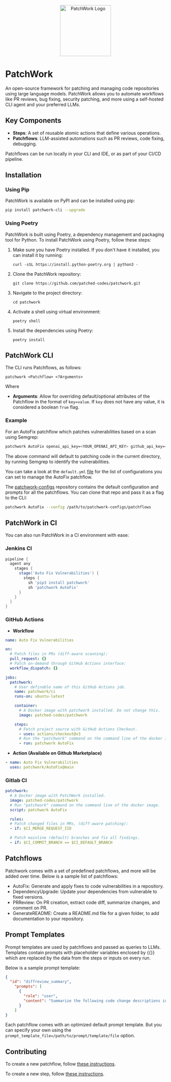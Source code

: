 <p align="center">
  <img src="https://github.com/patched-codes/patchwork/assets/126385808/a7adcf24-b615-43a0-a244-45789d184f0a" width="160" alt="PatchWork Logo">
</p>

# PatchWork

An open-source framework for patching and managing code repositories using large language models. PatchWork allows you to automate workflows like PR reviews, bug fixing, security patching, and more using a self-hosted CLI agent and your preferred LLMs.

## Key Components

- **Steps**: A set of reusable atomic actions that define various operations.
- **Patchflows**: LLM-assisted automations such as PR reviews, code fixing, debugging.

Patchflows can be run locally in your CLI and IDE, or as part of your CI/CD pipeline.

## Installation

### Using Pip

PatchWork is available on PyPI and can be installed using pip:

```bash
pip install patchwork-cli --upgrade
```

### Using Poetry

PatchWork is built using Poetry, a dependency management and packaging tool for Python. To install PatchWork using Poetry, follow these steps:

1. Make sure you have Poetry installed. If you don't have it installed, you can install it by running:
   ```
   curl -sSL https://install.python-poetry.org | python3 -
   ```

2. Clone the PatchWork repository:
   ```
   git clone https://github.com/patched-codes/patchwork.git
   ```

3. Navigate to the project directory:
   ```
   cd patchwork
   ```

4. Activate a shell using virtual environment:
   ```
   poetry shell
   ```

5. Install the dependencies using Poetry:
   ```
   poetry install
   ```

## PatchWork CLI

The CLI runs Patchflows, as follows:

```
patchwork <Patchflow> <?Arguments>
```

Where
- **Arguments**: Allow for overriding default/optional attributes of the Patchflow in the format of `key=value`. If `key` does not have any value, it is considered a boolean `True` flag.

### Example

For an AutoFix patchflow which patches vulnerabilities based on a scan using Semgrep:

```bash
patchwork AutoFix openai_api_key=<YOUR_OPENAI_API_KEY> github_api_key=<YOUR_GITHUB_TOKEN>
```

The above command will default to patching code in the current directory, by running Semgrep to identify the vulnerabilities.

You can take a look at the `default.yml` [file](patchwork/patchflows/AutoFix/defaults.yml) for the list of configurations you can set to manage the AutoFix patchflow. 

The [patchwork-configs](https://github.com/patched-codes/patchwork-configs) repository contains the default configuration and prompts for all the patchflows. You can clone that repo and pass it as a flag to the CLI:

```bash
patchwork AutoFix --config /path/to/patchwork-configs/patchflows
```

## PatchWork in CI

You can also run PatchWork in a CI environment with ease:

### Jenkins CI

```groovy
pipeline {
  agent any
    stages {
      stage('Auto Fix Vulnerabilities') {
        steps {
          sh 'pip3 install patchwork'
          sh 'patchwork AutoFix'
      }
    }
  }
}
```

### GitHub Actions

- **Workflow**
```yaml
name: Auto Fix Vulnerabilities

on:
  # Patch files in PRs (diff-aware scanning):
  pull_request: {}
  # Patch on-demand through GitHub Actions interface:
  workflow_dispatch: {}

jobs:
  patchwork:
    # User definable name of this GitHub Actions job.
    name: patchwork/ci
    runs-on: ubuntu-latest

    container:
      # A Docker image with patchwork installed. Do not change this.
      image: patched-codes/patchwork

    steps:
      # Fetch project source with GitHub Actions Checkout.
      - uses: actions/checkout@v3
      # Run the "patchwork" command on the command line of the docker image.
      - run: patchwork AutoFix
```

- **Action (Available on Github Marketplace)**

```yaml
- name: Auto Fix Vulnerabilities
  uses: patchwork/AutoFix@main
```

### Gitlab CI

```yaml
patchwork:
  # A Docker image with PatchWork installed.
  image: patched-codes/patchwork
  # Run "patchwork" command on the command line of the docker image.
  script: patchwork AutoFix

  rules:
  # Patch changed files in MRs, (diff-aware patching):
  - if: $CI_MERGE_REQUEST_IID

  # Patch mainline (default) branches and fix all findings.
  - if: $CI_COMMIT_BRANCH == $CI_DEFAULT_BRANCH
```

## Patchflows

Patchwork comes with a set of predefined patchflows, and more will be added over time. Below is a sample list of patchflows:

- AutoFix: Generate and apply fixes to code vulnerabilities in a repository.
- DependencyUpgrade: Update your dependencies from vulnerable to fixed versions.
- PRReview: On PR creation, extract code diff, summarize changes, and comment on PR.
- GenerateREADME: Create a README.md file for a given folder, to add documentation to your repository.

## Prompt Templates

Prompt templates are used by patchflows and passed as queries to LLMs. Templates contain prompts with placeholder variables enclosed by {{}} which are replaced by the data from the steps or inputs on every run. 

Below is a sample prompt template:

```json
{
  "id": "diffreview_summary",
    "prompts": [
      {
        "role": "user",
        "content": "Summarize the following code change descriptions in 1 paragraph. {{diffreviews}}"
      }
    ]
}
```

Each patchflow comes with an optimized default prompt template. But you can specify your own using the `prompt_template_file=/path/to/prompt/template/file` option. 

## Contributing

To create a new patchflow, follow [these instructions](patchwork/patchflows/README.md).

To create a new step, follow [these instructions](patchwork/steps/README.md).
